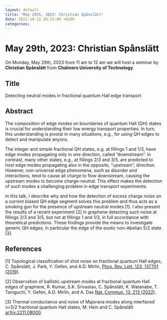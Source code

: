 ```yaml
---
layout: default
title: "May 29th, 2023: Christian Spånslätt"
date: 2022-10-12 20:33:00 +0200
categories:
---
```


# May 29th, 2023: Christian Spånslätt

On Monday, May 29th, 2023 from 11 am to 12 am we will host a seminar by **Christian Spånslätt** from **Chalmers University of Technology**. 

## Title

Detecting neutral modes in fractional quantum Hall edge transport

## Abstract 

The composition of edge modes on boundaries of quantum Hall (QH) states is crucial for understanding their low energy transport properties. In turn, this understanding is pivotal in many situations, e.g., for using QH edges to detect and manipulate anyons.

The integer and simple fractional QH states, e.g. at fillings 1 and 1/3, have edge modes propagating only in one direction, called “downstream”. In contrast, many other states, e.g., at fillings 2/3 and 3/5, are predicted to host edge modes propagating also in the opposite, “upstream”, direction. However, non-universal edge phenomena, such as disorder and interactions, tend to cause all charge to flow downstream, causing the upstream modes to become charge-neutral. This effect makes the detection of such modes a challenging problem in edge transport experiments.

In this talk, I describe why and how the detection of excess charge noise on a current biased QH edge segment solves this problem and thus acts as a smoking gun for the presence of upstream neutral modes [1]. I also present the results of a recent experiment [2] in graphene detecting such noise at fillings 2/3 and 3/5, but not at fillings 1 and 1/3, in full accordance with theoretical predictions. These findings provide the means to investigate generic QH edges, in particular the edge of the exotic non-Abelian 5/2 state [3].

## References

[1] Topological classification of shot noise on fractional quantum Hall edges,
   C. Spånslätt, J. Park, Y. Gefen, and A.D. Mirlin, [Phys. Rev. Lett. 123, 137701 (2019)](https://journals.aps.org/prl/abstract/10.1103/PhysRevLett.123.137701).
   
[2] Observation of ballistic upstream modes at fractional quantum Hall edges of graphene, R. Kumar, S.K. Srivastav, C. Spånslätt, K. Watanabe, T. Taniguchi, Y. Gefen, A.D. Mirlin, and A. Das  [Nat. Commun. 13, 213 (2022)](https://www.nature.com/articles/s41467-021-27805-4).

[3] Thermal conductance and noise of Majorana modes along interfaced ν=5/2 fractional quantum Hall states, M. Hein and C. Spånslätt [arXiv:2211.08000](https://arxiv.org/abs/2211.08000).




